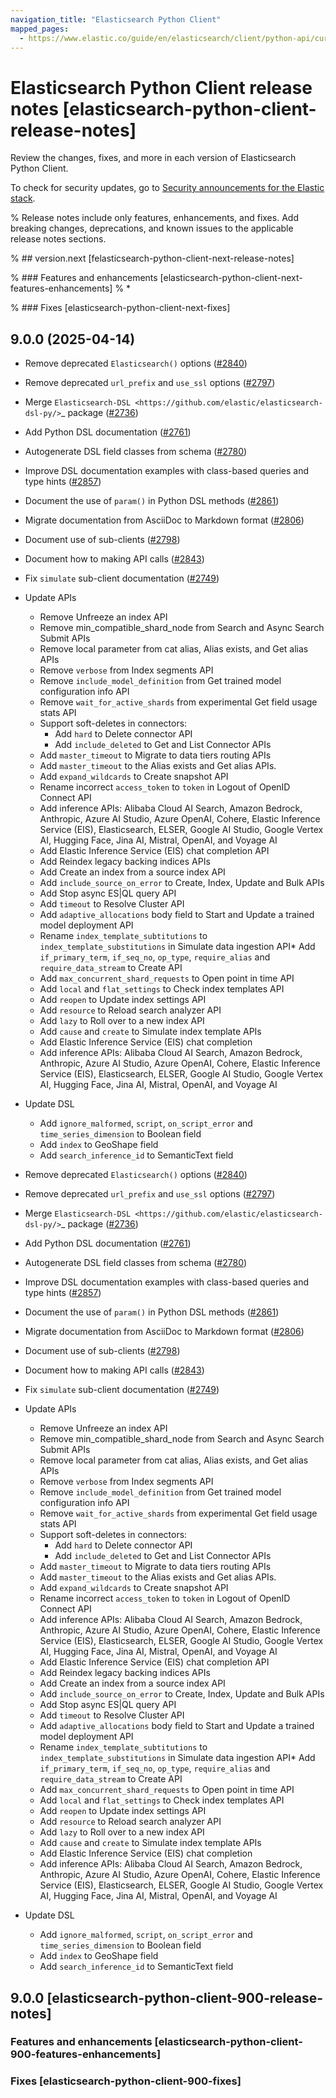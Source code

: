 ```yaml
---
navigation_title: "Elasticsearch Python Client"
mapped_pages:
  - https://www.elastic.co/guide/en/elasticsearch/client/python-api/current/release-notes.html
---
```


# Elasticsearch Python Client release notes [elasticsearch-python-client-release-notes]

Review the changes, fixes, and more in each version of Elasticsearch Python Client.

To check for security updates, go to [Security announcements for the Elastic stack](https://discuss.elastic.co/c/announcements/security-announcements/31).

% Release notes include only features, enhancements, and fixes. Add breaking changes, deprecations, and known issues to the applicable release notes sections.

% ## version.next [felasticsearch-python-client-next-release-notes]

% ### Features and enhancements [elasticsearch-python-client-next-features-enhancements]
% *

% ### Fixes [elasticsearch-python-client-next-fixes]
## 9.0.0 (2025-04-14)

* Remove deprecated `Elasticsearch()` options ([#2840](https://github.com/elastic/elasticsearch-py/pull/2840))
* Remove deprecated `url_prefix` and `use_ssl` options ([#2797](https://github.com/elastic/elasticsearch-py/pull/2797))
* Merge `Elasticsearch-DSL <https://github.com/elastic/elasticsearch-dsl-py/>`_ package ([#2736](https://github.com/elastic/elasticsearch-py/pull/2736))
* Add Python DSL documentation ([#2761](https://github.com/elastic/elasticsearch-py/pull/2761))
* Autogenerate DSL field classes from schema ([#2780](https://github.com/elastic/elasticsearch-py/pull/2780))
* Improve DSL documentation examples with class-based queries and type hints ([#2857](https://github.com/elastic/elasticsearch-py/pull/2857))
* Document the use of `param()` in Python DSL methods ([#2861](https://github.com/elastic/elasticsearch-py/pull/2861))
* Migrate documentation from AsciiDoc to Markdown format ([#2806](https://github.com/elastic/elasticsearch-py/pull/2806))
* Document use of sub-clients ([#2798](https://github.com/elastic/elasticsearch-py/pull/2798))
* Document how to making API calls ([#2843](https://github.com/elastic/elasticsearch-py/pull/2843))
* Fix `simulate` sub-client documentation ([#2749](https://github.com/elastic/elasticsearch-py/pull/2749))
* Update APIs
  * Remove Unfreeze an index API
  * Remove min_compatible_shard_node from Search and Async Search Submit APIs
  * Remove local parameter from cat alias, Alias exists, and Get alias APIs
  * Remove `verbose` from Index segments API
  * Remove `include_model_definition` from Get trained model configuration info API
  * Remove `wait_for_active_shards` from experimental Get field usage stats API
  * Support soft-deletes in connectors:
    * Add `hard` to Delete connector API
    * Add `include_deleted` to Get and List Connector APIs
  * Add `master_timeout` to Migrate to data tiers routing APIs
  * Add `master_timeout` to the Alias exists and Get alias APIs.
  * Add `expand_wildcards` to Create snapshot API
  * Rename incorrect `access_token` to `token` in Logout of OpenID Connect API
  * Add inference APIs: Alibaba Cloud AI Search, Amazon Bedrock, Anthropic, Azure AI Studio, Azure OpenAI, Cohere, Elastic Inference Service (EIS), Elasticsearch, ELSER, Google AI Studio, Google Vertex AI, Hugging Face, Jina AI, Mistral, OpenAI, and Voyage AI
  * Add Elastic Inference Service (EIS) chat completion API
  * Add Reindex legacy backing indices APIs
  * Add Create an index from a source index API
  * Add `include_source_on_error` to Create, Index, Update and Bulk APIs
  * Add Stop async ES|QL query API
  * Add `timeout` to Resolve Cluster API
  * Add `adaptive_allocations` body field to Start and Update a trained model deployment API
  * Rename `index_template_subtitutions` to `index_template_substitutions` in Simulate data ingestion API* Add `if_primary_term`, `if_seq_no`, `op_type`, `require_alias` and `require_data_stream` to Create API
  * Add `max_concurrent_shard_requests` to Open point in time API
  * Add `local` and `flat_settings` to Check index templates API
  * Add `reopen` to Update index settings API
  * Add `resource` to Reload search analyzer API
  * Add `lazy` to Roll over to a new index API
  * Add `cause` and `create` to Simulate index template APIs
  * Add Elastic Inference Service (EIS) chat completion
  * Add inference APIs: Alibaba Cloud AI Search, Amazon Bedrock, Anthropic, Azure AI Studio, Azure OpenAI, Cohere, Elastic Inference Service (EIS), Elasticsearch, ELSER, Google AI Studio, Google Vertex AI, Hugging Face, Jina AI, Mistral, OpenAI, and Voyage AI
* Update DSL
  * Add `ignore_malformed`, `script`,  `on_script_error` and `time_series_dimension` to Boolean field
  * Add `index` to GeoShape field
  * Add `search_inference_id` to SemanticText field


* Remove deprecated `Elasticsearch()` options ([#2840](https://github.com/elastic/elasticsearch-py/pull/2840))
* Remove deprecated `url_prefix` and `use_ssl` options ([#2797](https://github.com/elastic/elasticsearch-py/pull/2797))
* Merge `Elasticsearch-DSL <https://github.com/elastic/elasticsearch-dsl-py/>`_ package ([#2736](https://github.com/elastic/elasticsearch-py/pull/2736))
* Add Python DSL documentation ([#2761](https://github.com/elastic/elasticsearch-py/pull/2761))
* Autogenerate DSL field classes from schema ([#2780](https://github.com/elastic/elasticsearch-py/pull/2780))
* Improve DSL documentation examples with class-based queries and type hints ([#2857](https://github.com/elastic/elasticsearch-py/pull/2857))
* Document the use of `param()` in Python DSL methods ([#2861](https://github.com/elastic/elasticsearch-py/pull/2861))
* Migrate documentation from AsciiDoc to Markdown format ([#2806](https://github.com/elastic/elasticsearch-py/pull/2806))
* Document use of sub-clients ([#2798](https://github.com/elastic/elasticsearch-py/pull/2798))
* Document how to making API calls ([#2843](https://github.com/elastic/elasticsearch-py/pull/2843))
* Fix `simulate` sub-client documentation ([#2749](https://github.com/elastic/elasticsearch-py/pull/2749))
* Update APIs
  * Remove Unfreeze an index API
  * Remove min_compatible_shard_node from Search and Async Search Submit APIs
  * Remove local parameter from cat alias, Alias exists, and Get alias APIs
  * Remove `verbose` from Index segments API
  * Remove `include_model_definition` from Get trained model configuration info API
  * Remove `wait_for_active_shards` from experimental Get field usage stats API
  * Support soft-deletes in connectors:
    * Add `hard` to Delete connector API
    * Add `include_deleted` to Get and List Connector APIs
  * Add `master_timeout` to Migrate to data tiers routing APIs
  * Add `master_timeout` to the Alias exists and Get alias APIs.
  * Add `expand_wildcards` to Create snapshot API
  * Rename incorrect `access_token` to `token` in Logout of OpenID Connect API
  * Add inference APIs: Alibaba Cloud AI Search, Amazon Bedrock, Anthropic, Azure AI Studio, Azure OpenAI, Cohere, Elastic Inference Service (EIS), Elasticsearch, ELSER, Google AI Studio, Google Vertex AI, Hugging Face, Jina AI, Mistral, OpenAI, and Voyage AI
  * Add Elastic Inference Service (EIS) chat completion API
  * Add Reindex legacy backing indices APIs
  * Add Create an index from a source index API
  * Add `include_source_on_error` to Create, Index, Update and Bulk APIs
  * Add Stop async ES|QL query API
  * Add `timeout` to Resolve Cluster API
  * Add `adaptive_allocations` body field to Start and Update a trained model deployment API
  * Rename `index_template_subtitutions` to `index_template_substitutions` in Simulate data ingestion API* Add `if_primary_term`, `if_seq_no`, `op_type`, `require_alias` and `require_data_stream` to Create API
  * Add `max_concurrent_shard_requests` to Open point in time API
  * Add `local` and `flat_settings` to Check index templates API
  * Add `reopen` to Update index settings API
  * Add `resource` to Reload search analyzer API
  * Add `lazy` to Roll over to a new index API
  * Add `cause` and `create` to Simulate index template APIs
  * Add Elastic Inference Service (EIS) chat completion
  * Add inference APIs: Alibaba Cloud AI Search, Amazon Bedrock, Anthropic, Azure AI Studio, Azure OpenAI, Cohere, Elastic Inference Service (EIS), Elasticsearch, ELSER, Google AI Studio, Google Vertex AI, Hugging Face, Jina AI, Mistral, OpenAI, and Voyage AI
* Update DSL
  * Add `ignore_malformed`, `script`,  `on_script_error` and `time_series_dimension` to Boolean field
  * Add `index` to GeoShape field
  * Add `search_inference_id` to SemanticText field


## 9.0.0 [elasticsearch-python-client-900-release-notes]

### Features and enhancements [elasticsearch-python-client-900-features-enhancements]

### Fixes [elasticsearch-python-client-900-fixes]